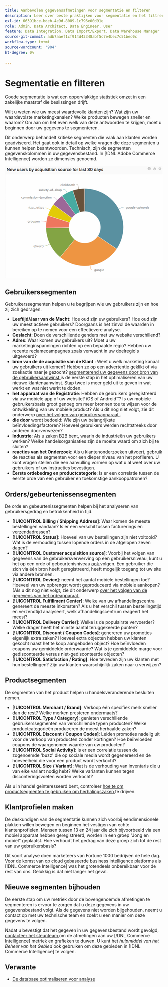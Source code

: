 ```yaml
---
title: Aanbevolen gegevensafmetingen voor segmentatie en filteren
description: Leer over beste praktijken voor segmentatie en het filtreren.
exl-id: 66391bce-bdeb-4e9d-8089-1c796e00d91e
role: Admin, Data Architect, Data Engineer, User
feature: Data Integration, Data Import/Export, Data Warehouse Manager
source-git-commit: adb7aaef1cf914d43348abf5c7e4bec7c51bed0c
workflow-type: tm+mt
source-wordcount: '904'
ht-degree: 0%

---
```


# Segmentatie en filteren

Goede segmentatie is wat een oppervlakkige statistiek omzet in een zakelijke maatstaf die beslissingen drijft.

Wilt u weten wie uw meest waardevolle klanten zijn? Wat zijn uw waardevolste marketingkanalen? Welke producten bewegen sneller en waarom? Om aan om het even welk van deze antwoorden te krijgen, moet u beginnen door uw gegevens te segmenteren.

Dit onderwerp behandelt kritieke segmenten die vaak aan klanten worden geadviseerd. Het gaat ook in detail op welke vragen die deze segmenten u kunnen helpen beantwoorden. Technisch, zijn de segmenten gegevenskolommen in uw gegevensbestand. In [!DNL Adobe Commerce Intelligence] worden ze dimensies genoemd.

![](../../mbi/assets/mbi-critical-segments.png)


## Gebruikerssegmenten

Gebruikerssegmenten helpen u te begrijpen wie uw gebruikers zijn en hoe zij zich gedragen.

* **Leeftijd/Jaar van de Macht**: Hoe oud zijn uw gebruikers? Hoe oud zijn uw meest actieve gebruikers? Doorgaans is het zinvol de waarden in bereiken op te nemen voor een effectievere analyse.
* **Geslacht**: Doen de verschillende genders met uw website verschillend?
* **Adres**: Waar komen uw gebruikers uit? Moet u uw marketinginspanningen richten op een bepaalde regio? Hebben uw recente reclamecampagnes zoals verwacht in uw doelregio&#39;s uitgevoerd?
* **bron van de de acquisitie van de Klant** \: Weet u welk marketing kanaal uw gebruikers uit komen? Hebben ze op een advertentie geklikt of via zoekactie naar je gezocht? [ segmenterend uw gegevens door bron van de gebruikersaanwinst ](../data-analyst/analysis/google-track-user-acq.md) is de eerste stap in het optimaliseren van uw nieuwe klantenaanwinst. Stap twee is meer geld uit te geven in wat werkt en wat niet werkt te doden.
* **het apparaat van de Registratie**: Hebben de gebruikers geregistreerd via uw mobiele app of uw website? iOS of Android™? Is uw mobiele gebruikersbasis groot genoeg om meer bronnen toe te wijzen voor de ontwikkeling van uw mobiele product? Als u dit nog niet volgt, zie dit onderwerp [ over het volgen van gebruikersapparaat ](../data-analyst/analysis/track-usr-dev-browser.md).
* **die door** wordt bedoeld: Wie zijn uw belangrijkste beïnvloedingsfactoren? Hoeveel gebruikers werden rechtstreeks door anderen doorverwezen?
* **Industrie**: Als u zaken B2B bent, waarin de industrieën uw gebruikers werken? Welke handelsorganisaties zijn de moeite waard om zich bij te sluiten?
* **reacties van het Onderzoek**: Als u klantenonderzoeken uitvoert, gebruik de reacties als segmenten voor een dieper niveau van het profileren. U kunt vragen stellen die een aanvulling vormen op wat u al weet over uw gebruikers of uw instructies bevestigen.
* **Eerste ordebedrag en productcategorie**: Is er een correlatie tussen de eerste orde van een gebruiker en toekomstige aankooppatronen?

## Orders/gebeurtenissensegmenten

De orde en gebeurtenissegmenten helpen bij het analyseren van gebruikersgedrag en betrokkenheid in tijd.

* **[!UICONTROL Billing / Shipping Address]**: Waar komen de meeste bestellingen vandaan? Is er een verschil tussen facturerings en verzendadressen?
* **[!UICONTROL Status]**: Hoeveel van uw bestellingen zijn niet voltooid? Wat is de verhouding tussen lopende orders in de afgelopen zeven dagen?
* **[!UICONTROL Customer acquisition source]**: Voorbij het volgen van gegevens van de gebruikersverwerving op een gebruikersniveau, kunt u het op een orde of gebeurtenisniveau [ ook ](../data-analyst/analysis/google-track-user-acq.md) volgen. Een gebruiker die zich via één bron heeft geregistreerd, heeft mogelijk toegang tot uw site via andere bronnen.
* **[!UICONTROL Device]**: neemt het aantal mobiele bestellingen toe? Hoeveel van uw opbrengst wordt geproduceerd via mobiele aankopen? (Als u dit nog niet volgt, zie dit onderwerp [ over het volgen van de gegevens van het ordeapparaat ](../data-analyst/analysis/track-usr-dev-browser.md).
* **[!UICONTROL Fulfillment Center]**: Welke van uw afhandelingscentra genereert de meeste inkomsten? Als u het verschil tussen bestellingstijd en verzendtijd analyseert, welk afhandelingscentrum reageert het meest?
* **[!UICONTROL Delivery Carrier]**: Welke is de populairste vervoerder? Welke drager heeft het minste aantal teruggekeerde punten?
* **[!UICONTROL Discount / Coupon Codes]**: genereren uw promoties eigenlijk extra zaken? Hoeveel extra objecten hebben uw klanten gekocht naast het te koop aangeboden object? Hoe beïnvloeden coupons uw gemiddelde orderwaarde? Wat is je gemiddelde marge voor gedisconteerde versus niet-gedisconteerde objecten?
* **[!UICONTROL Satisfaction / Rating]**: Hoe tevreden zijn uw klanten met hun bestellingen? Zijn uw klanten waarschijnlijk zaken naar u verwijzen?

## Productsegmenten

De segmenten van het product helpen u handelsveranderende besluiten nemen.

* **[!UICONTROL Merchant / Brand]**: Verkoop één specifiek merk sneller dan de rest? Welke merken presteren ondermaats?
* **[!UICONTROL Type / Category]**: genieten verschillende gebruikerssegmenten van verschillende typen producten? Welke productcategorieën produceren de meest herhaalde zaken?
* **[!UICONTROL Discount / Coupon Codes]**: Leiden promoties nadelig uit voor de verkoop van producten zonder kortingen? Hoe beïnvloeden coupons de waargenomen waarde van uw producten?
* **[!UICONTROL Social Activity]**: Is er een correlatie tussen de zogenoemde &#39;buzz&#39; die op sociale media wordt gegenereerd en de hoeveelheid die voor een product wordt verkocht?
* **[!UICONTROL Size / Variant]**: Wat is de verhouding van inventaris die u van elke variant nodig hebt? Welke varianten kunnen tegen disconteringsvoeten worden verkocht?

Als u in handel geinteresseerd bent, controleer [ hoe te om productsegmenten te gebruiken om herhalingszaken ](../data-analyst/analysis/most-value-source-channel.md) te drijven.

## Klantprofielen maken

De deskundigen van de segmentatie kunnen zich voorbij eendimensionele plakken willen bewegen en beginnen het vestigen van echte klantenprofielen. Mensen tussen 13 en 24 jaar die zich bijvoorbeeld via een mobiel apparaat hebben geregistreerd, worden in een groep &quot;Jong en mobiel&quot; geplaatst. Hoe verhoudt het gedrag van deze groep zich tot de rest van uw gebruikersbasis?

Dit soort analyse doen marketeers van Fortune 1000 bedrijven de hele dag. Voor de komst van op cloud gebaseerde business intelligence platforms als [!DNL Commerce Intelligence] was het grotendeels onbereikbaar voor de rest van ons. Gelukkig is dat niet langer het geval.

## Nieuwe segmenten bijhouden

De eerste stap om uw metriek door de bovengenoemde afmetingen te segmenteren is ervoor te zorgen dat u deze gegevens in uw gegevensbestand volgt. Als de gegevens niet worden bijgehouden, neemt u contact op met uw technische team en zoekt u een manier om deze gegevens te volgen.

Nadat u bevestigt dat het gegeven in uw gegevensbestand wordt gevolgd, [ contacteer het steunteam ](https://experienceleague.adobe.com/docs/commerce-knowledge-base/kb/troubleshooting/miscellaneous/mbi-service-policies.html) om de afmetingen aan uw [!DNL Commerce Intelligence] metriek en grafieken te duwen. U kunt het *hulpmiddel van het Beheer van het Gebied* ook gebruiken om deze gebieden in [!DNL Commerce Intelligence] te volgen.

## Verwante

* [De database optimaliseren voor analyse](../best-practices/opt-db-analysis.md)
